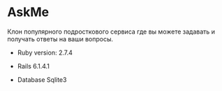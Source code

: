 # AskMe

Клон популярного подросткового сервиса где вы можете задавать и получать ответы на ваши вопросы.

* Ruby version: 2.7.4

* Rails 6.1.4.1

* Database Sqlite3

